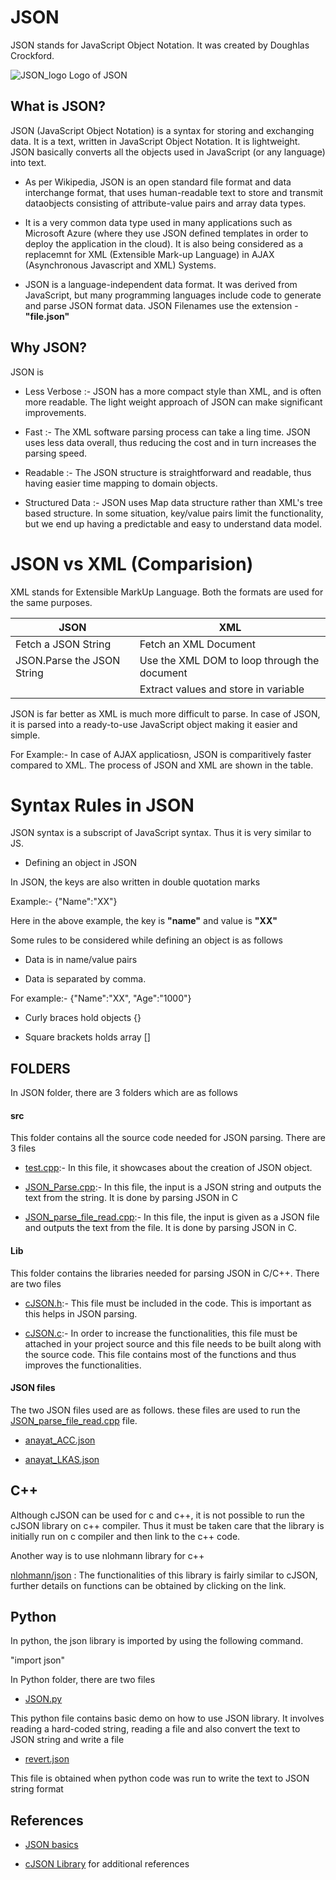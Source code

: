 # JSON

JSON stands for JavaScript Object Notation. It was created by Doughlas Crockford.

![JSON_logo](https://user-images.githubusercontent.com/56631153/80986215-8f2eba00-8e30-11ea-9568-75f689261fff.png) Logo of JSON

## What is JSON? 

JSON (JavaScript Object Notation) is a syntax for storing and exchanging data. It is a text, written in JavaScript Object Notation. It is lightweight. JSON basically converts all the objects used in JavaScript (or any language) into text.

* As per Wikipedia, JSON is an open standard file format and data interchange format, that uses human-readable text to store and transmit dataobjects consisting of attribute-value pairs and array data types.

* It is a very common data type used in many applications such as Microsoft Azure (where they use JSON defined templates in order to deploy the application in the cloud).
It is also being considered as a replacemnt for XML (Extensible Mark-up Language) in AJAX (Asynchronous Javascript and XML) Systems.

* JSON is a language-independent data format. It was derived from JavaScript, but many programming languages include code to generate and parse JSON format data. JSON Filenames use the extension - **"file.json"**

## Why JSON? 

JSON is 

* Less Verbose :- JSON has a more compact style than XML, and is often more readable.
The light weight approach of JSON can make significant improvements.

* Fast :- The XML software parsing process can take a ling time. JSON uses less data overall, thus reducing the cost and in turn increases the parsing speed.

* Readable :- The JSON structure is straightforward and readable, thus having easier time mapping to domain objects.

* Structured Data :- JSON uses Map data structure rather than XML's tree based structure. In some situation, key/value pairs limit the functionality, but we end up having a predictable and easy to understand data model.

# JSON vs XML (Comparision)

XML stands for Extensible MarkUp Language. Both the formats are used for the same purposes.

| JSON | XML |
|------|------|
|Fetch a JSON String | Fetch an XML Document|
|JSON.Parse the JSON String | Use the XML DOM to loop through the document|
|          | Extract values and store in variable|

JSON is far better as XML is much more difficult to parse. 
In case of JSON, it is parsed into a ready-to-use JavaScript object making it easier and simple.

For Example:- In case of AJAX applicatiosn, JSON is comparitively faster compared to XML. 
The process of JSON and XML are shown in the table.

# Syntax Rules in JSON

JSON syntax is a subscript of JavaScript syntax. Thus it is very similar to JS.

* Defining an object in JSON

In JSON, the keys are also written in double quotation marks

Example:- {"Name":"XX"}

Here in the above example, the key is **"name"** and value is **"XX"**

Some rules to be considered while defining an object is as follows

* Data is in name/value pairs

* Data is separated by comma.

For example:- {"Name":"XX", "Age":"1000"}

* Curly braces hold objects {}

* Square brackets holds array []

## FOLDERS

In JSON folder, there are 3 folders which are as follows

#### src

This folder contains all the source code needed for JSON parsing. There are 3 files 

* [test.cpp](https://github.com/KK-MS/ocv/blob/ZIM-221-JSON/Srivatsa/JSON/src/test.cpp):- In this file, it showcases about the creation of JSON object.

* [JSON_Parse.cpp](https://github.com/KK-MS/ocv/blob/ZIM-221-JSON/Srivatsa/JSON/src/JSON_Parse.cpp):- In this file, the input is a JSON string and outputs the text from the string. It is done by parsing JSON in C

* [JSON_parse_file_read.cpp](https://github.com/KK-MS/ocv/blob/ZIM-221-JSON/Srivatsa/JSON/src/JSON_parse_file_read.cpp):- In this file, the input is given as a JSON file and outputs the text from the file. It is done by parsing JSON in C.

#### Lib

This folder contains the libraries needed for parsing JSON in C/C++. There are two files

* [cJSON.h](https://github.com/KK-MS/ocv/blob/ZIM-221-JSON/Srivatsa/JSON/lib/cJSON.h):- This file must be included in the code. This is important as this helps in JSON parsing. 

* [cJSON.c](https://github.com/KK-MS/ocv/blob/ZIM-221-JSON/Srivatsa/JSON/lib/cJSON.c):- In order to increase the functionalities, this file must be attached in your project source and this file needs to be built along with the source code. This file contains most of the functions and thus improves the functionalities.

#### JSON files

The two JSON files used are as follows. these files are used to run the [JSON_parse_file_read.cpp](https://github.com/KK-MS/ocv/blob/ZIM-221-JSON/Srivatsa/JSON/src/JSON_parse_file_read.cpp) file. 

* [anayat_ACC.json](https://github.com/KK-MS/ocv/blob/ZIM-221-JSON/Srivatsa/JSON/JSON_Files/anayat_ACC.json)

* [anayat_LKAS.json](https://github.com/KK-MS/ocv/blob/ZIM-221-JSON/Srivatsa/JSON/JSON_Files/anayat_LKAS.json)

## C++

Although cJSON can be used for c and c++, it is not possible to run the cJSON library on c++ compiler. Thus it must be taken care that the library is initially run on c compiler and then link to the c++ code. 

Another way is to use nlohmann library for c++ 

[nlohmann/json](https://github.com/nlohmann/json) : The functionalities of this library is fairly similar to cJSON, further details on functions can be obtained by clicking on the link.

## Python

In python, the json library is imported by using the following command.

"import json"

In Python folder, there are two files 

* [JSON.py](https://github.com/KK-MS/ocv/blob/ZIM-221-JSON/Srivatsa/JSON/Python/JSON.py)

This python file contains basic demo on how to use JSON library. It involves reading a hard-coded string, reading a file and also convert the text to JSON string and write a file

* [revert.json](https://github.com/KK-MS/ocv/blob/ZIM-221-JSON/Srivatsa/JSON/Python/revert.json)

This file is obtained when python code was run to write the text to JSON string format


## References 

* [JSON basics](https://www.youtube.com/watch?v=uw_rP5bV9r0) 

* [cJSON Library](https://github.com/DaveGamble/cJSON) for additional references

